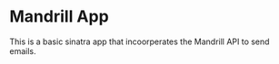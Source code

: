 Mandrill App
================

This is a basic sinatra app that incoorperates the Mandrill API to send emails.